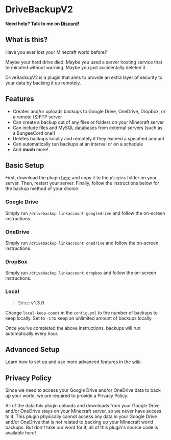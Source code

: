 # DriveBackupV2

**Need help? Talk to me on [Discord](https://discord.gg/VdCAUtm)!**

## What is this?
Have you ever lost your Minecraft world before?

Maybe your hard drive died. Maybe you used a server hosting service that terminated without warning. Maybe you just accidentally deleted it.

DriveBackupV2 is a plugin that aims to provide an extra layer of security to your data by backing it up remotely.

## Features
- Creates and/or uploads backups to Google Drive, OneDrive, Dropbox, or a remote (S)FTP server
- Can create a backup out of any files or folders on your Minecraft server
- Can include files and MySQL databases from external servers (such as a BungeeCord one!)
- Deletes backups locally and remotely if they exceed a specified amount
- Can automatically run backups at an interval or on a schedule
- And **much** more!

## Basic Setup
First, download the plugin [here](https://dev.bukkit.org/projects/drivebackupv2) and copy it to the `plugins` folder on your server. Then, restart your server. Finally, follow the instructions below for the backup method of your choice.

### Google Drive
Simply run `/drivebackup linkaccount googledrive` and follow the on-screen instructions.

### OneDrive
Simply run `/drivebackup linkaccount onedrive` and follow the on-screen instructions.

### DropBox
Simply run `/drivebackup linkaccount dropbox` and follow the on-screen instructions.

### Local
> Since **v1.3.0**

Change `local-keep-count` in the `config.yml` to the number of backups to keep locally. Set to `-1` to keep an unlimited amount of backups locally.

Once you've completed the above instructions, backups will run automatically every hour.

## Advanced Setup
Learn how to set up and use more advanced features in the [wiki](https://github.com/MaxMaeder/DriveBackupV2/wiki).

## Privacy Policy
Since we need to access your Google Drive and/or OneDrive data to back up your world, we are required to provide a Privacy Policy.
 
All of the data this plugin uploads and downloads from your Google Drive and/or OneDrive stays on your Minecraft server, so we never have access to it. This plugin physically cannot access any data in your Google Drive and/or OneDrive that is not related to backing up your Minecraft world backups. But don't take our word for it, all of this plugin's source code is available here!

